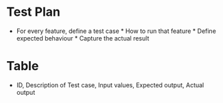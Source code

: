 # Test Plan
* For every feature, define a test case
        * How to run that feature
        * Define expected behaviour
        * Capture the actual result


# Table
* ID, Description of Test case, Input values, Expected output, Actual output
